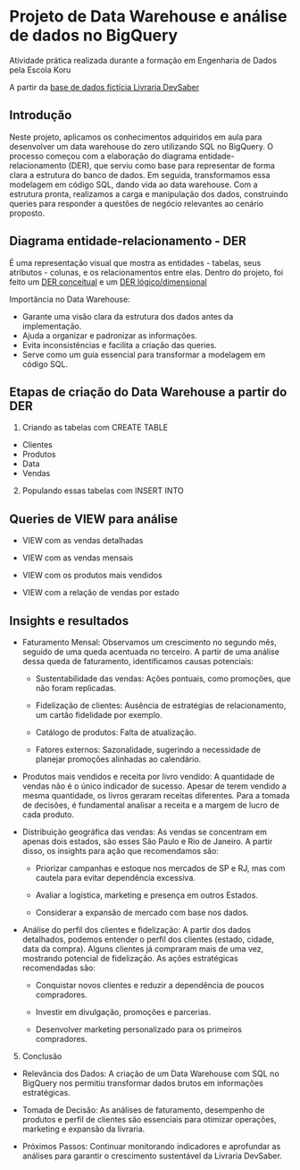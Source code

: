 # Projeto de Data Warehouse e análise de dados no BigQuery
Atividade prática realizada durante a formação em Engenharia de Dados pela Escola Koru 

A partir da [base de dados fictícia Livraria DevSaber](https://github.com/isabella-almeida-fernandes/projeto-bigquery-koru/blob/main/database_livrariadevsaber.png)

## Introdução
Neste projeto, aplicamos os conhecimentos adquiridos em aula para desenvolver um data warehouse do zero utilizando SQL no BigQuery.
O processo começou com a elaboração do diagrama entidade-relacionamento (DER), que serviu como base para representar de forma clara a estrutura do banco de dados. Em seguida, transformamos essa modelagem em código SQL, dando vida ao data warehouse.
Com a estrutura pronta, realizamos a carga e manipulação dos dados, construindo queries para responder a questões de negócio relevantes ao cenário proposto.

## Diagrama entidade-relacionamento - DER
É uma representação visual que mostra as entidades - tabelas, seus atributos - colunas, e os relacionamentos entre elas.
Dentro do projeto, foi feito um [DER conceitual](https://github.com/isabella-almeida-fernandes/projeto-bigquery-koru/blob/main/DIAGRAMA_CONCEITUAL.pdf) e um [DER lógico/dimensional](https://github.com/isabella-almeida-fernandes/projeto-bigquery-koru/blob/main/DIAGRAMA_LOGICO_DIMENSIONAL.pdf)

Importância no Data Warehouse:
* Garante uma visão clara da estrutura dos dados antes da implementação.
* Ajuda a organizar e padronizar as informações.
* Evita inconsistências e facilita a criação das queries.
* Serve como um guia essencial para transformar a modelagem em código SQL.

## Etapas de criação do Data Warehouse a partir do DER
1. Criando as tabelas com CREATE TABLE
* Clientes
* Produtos
* Data
* Vendas

2. Populando essas tabelas com INSERT INTO

## Queries de VIEW para análise
* VIEW com as vendas detalhadas

* VIEW com as vendas mensais

* VIEW com os produtos mais vendidos

* VIEW com a relação de vendas por estado
  
## Insights e resultados
* Faturamento Mensal: Observamos um crescimento no segundo mês, seguido de uma queda acentuada no terceiro. A partir de uma análise dessa queda de faturamento, identificamos causas potenciais:
    * Sustentabilidade das vendas: Ações pontuais, como promoções, que não foram replicadas.

    * Fidelização de clientes: Ausência de estratégias de relacionamento, um cartão fidelidade por exemplo.

    * Catálogo de produtos: Falta de atualização.

    * Fatores externos: Sazonalidade, sugerindo a necessidade de planejar promoções alinhadas ao calendário.

* Produtos mais vendidos e receita por livro vendido: A quantidade de vendas não é o único indicador de sucesso. Apesar de terem vendido a mesma quantidade, os livros geraram receitas diferentes. Para a tomada de decisões, é fundamental analisar a receita e a margem de lucro de cada produto.

* Distribuição geográfica das vendas: As vendas se concentram em apenas dois estados, são esses São Paulo e Rio de Janeiro. A partir disso, os insights para ação que recomendamos são:
    * Priorizar campanhas e estoque nos mercados de SP e RJ, mas com cautela para evitar dependência excessiva.
  
    *  Avaliar a logística, marketing e presença em outros Estados.
 
    *  Considerar a expansão de mercado com base nos dados.

* Análise do perfil dos clientes e fidelização: A partir dos dados detalhados, podemos entender o perfil dos clientes (estado, cidade, data da compra). Alguns clientes já compraram mais de uma vez, mostrando potencial de fidelização.
As ações estratégicas recomendadas são:
    *  Conquistar novos clientes e reduzir a dependência de poucos compradores.
 
    *  Investir em divulgação, promoções e parcerias.
 
    *  Desenvolver marketing personalizado para os primeiros compradores.

5. Conclusão
* Relevância dos Dados: A criação de um Data Warehouse com SQL no BigQuery nos permitiu transformar dados brutos em informações estratégicas.

* Tomada de Decisão: As análises de faturamento, desempenho de produtos e perfil de clientes são essenciais para otimizar operações, marketing e expansão da livraria.

* Próximos Passos: Continuar monitorando indicadores e aprofundar as análises para garantir o crescimento sustentável da Livraria DevSaber.
